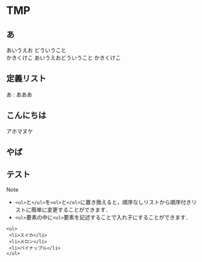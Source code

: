# TMP
## あ
あいうえお  どういうこと  
かきくけこ
あいうえおどういうこと
かきくけこ
## 定義リスト
あ
: あああ
## こんにちは
アホマヌケ

## やば
## テスト
> [!NOTE]
> - `<ul>`と`</ul>`を`<ol>`と`</ol>`に置き換えると，順序なしリストから順序付きリストに簡単に変更することができます．
> - `<ul>`要素の中に`<ul>`要素を記述することで入れ子にすることができます．
> ```
> <ul>
>  <li>スイカ</li>
>  <li>メロン</li>
>  <li>パイナップル</li>
> </ul>
> ```